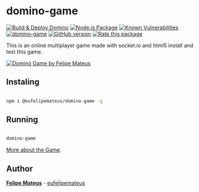 # domino-game
[![Build & Deploy Domino](https://github.com/eufelipemateus/domino-game/actions/workflows/deploy.yml/badge.svg?event=release)](https://github.com/eufelipemateus/domino-game/actions/workflows/deploy.yml)
[![Node.js Package](https://github.com/eufelipemateus/domino-game/actions/workflows/npm-publish-github-packages.yml/badge.svg?branch=master)](https://github.com/eufelipemateus/domino-game/actions/workflows/npm-publish-github-packages.yml) 
[![Known Vulnerabilities](https://snyk.io/test/npm/domino-game/badge.svg)](https://snyk.io/test/npm/domino-game)
[![domino-game](https://snyk.io/advisor/npm-package/domino-game/badge.svg)](https://snyk.io/advisor/npm-package/domino-game)
[![GitHub version](https://badge.fury.io/gh/eufelipemateus%2Fdomino-game.svg)](https://badge.fury.io/gh/eufelipemateus%2Fdomino-game)
[![Rate this package](https://badges.openbase.com/js/rating/domino-game.svg?style=openbase&token=ym3sqqTf7cAAHeCd4DIyql9kaTTnVLe6IOYTsaAcz58=)](https://openbase.com/js/domino-game?utm_source=embedded&amp;utm_medium=badge&amp;utm_campaign=rate-badge)

This is an online multiplayer game made with socket.io and html5 install and test this game.

[![Dominó Game by Felipe Mateus](https://felipemateus.com/wp-content/uploads/2020/12/domino_2020-1.png "Screenshot Jogo Dominó")](https://domino.felipemateus.com/  "Jogo Dominó")

## Instaling

```bash

npm i @eufelipemateus/domino-game -g 
```
  
## Running

```bash

domino-game
```

[More about the Game](https://felipemateus.com/blog/2017/06/domino).

## Author

**[Felipe Mateus](https://eufelipemateus.com)** - [eufelipemateus](https://github.com/eufelipemateus)
